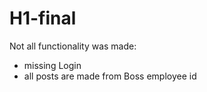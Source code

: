 # H1-final

Not all functionality was made:
- missing Login
- all posts are made from Boss employee id
